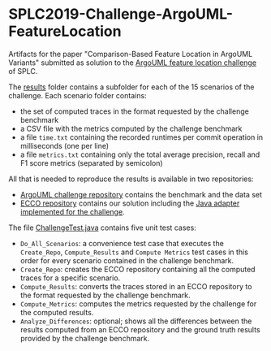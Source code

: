 # SPLC2019-Challenge-ArgoUML-FeatureLocation

Artifacts for the paper "Comparison-Based Feature Location in ArgoUML Variants" submitted as solution to the [ArgoUML feature location challenge](https://variability-challenges.github.io/2018/ArgoUMLSPL/index.html) of SPLC.

The [results](https://github.com/jku-isse/SPLC2019-Challenge-ArgoUML-FeatureLocation/tree/master/results) folder contains a subfolder for each of the 15 scenarios of the challenge.
Each scenario folder contains:
* the set of computed traces in the format requested by the challenge benchmark
* a CSV file with the metrics computed by the challenge benchmark
* a file `time.txt` containing the recorded runtimes per commit operation in milliseconds (one per line)
* a file `metrics.txt` containing only the total average precision, recall and F1 score metrics (separated by semicolon)

All that is needed to reproduce the results is available in two repositories:
* [ArgoUML challenge repository](https://github.com/but4reuse/argouml-spl-benchmark) contains the benchmark and the data set
* [ECCO repository](https://github.com/jku-isse/ecco/tree/develop) contains our solution including the [Java adapter implemented for the challenge](https://github.com/jku-isse/ecco/tree/develop/adapter/challenge).

The file [ChallengeTest.java](https://github.com/jku-isse/ecco/tree/develop/adapter/challenge/src/integrationTest/java/at/jku/isse/ecco/adapter/challenge/test/ChallengeTest.java) contains five unit test cases:
* `Do_All_Scenarios`: a convenience test case that executes the `Create_Repo`, `Compute_Results` and `Compute Metrics` test cases in this order for every scenario contained in the challenge benchmark.
* `Create_Repo`: creates the ECCO repository containing all the computed traces for a specific scenario.
* `Compute_Results`: converts the traces stored in an ECCO repository to the format requested by the challenge benchmark.
* `Compute_Metrics`: computes the metrics requested by the challenge for the computed results.
* `Analyze_Differences`: optional; shows all the differences between the results computed from an ECCO repository and the ground truth results provided by the challenge benchmark.
